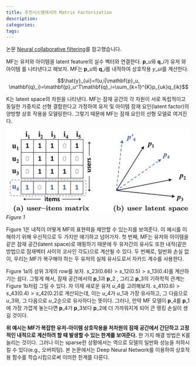 ```yaml
---
title: 추천시스템에서의 Matrix Factorization
description:
categories:
tags:
---
```

논문 [Neural collaborative filtering](https://scholar.google.com/scholar_url?url=https://dl.acm.org/doi/abs/10.1145/3038912.3052569&hl=ko&sa=T&oi=gsb&ct=res&cd=0&d=10512556053489171897&ei=cfLpZOaVLO-K6rQP0JaGmAc&scisig=AFWwaea7W94dEnHbLQdaVDdt7Lzf)를 참고했습니다.


MF는 유저와 아이템을 latent feature의 실수 벡터와 연결한다. $\mathbf{p}\_u$와 $\mathbf{q}\_i$가 유저 와 아이템 를 나타낸다고 해보자. MF는 $\mathbf{p}\_u$와 $\mathbf{q}\_i$를 내적하여 상호작용 $y\_{ui}$를 계산한다.

$$\hat{y}_{ui}=f(u,i|\mathbf{p}_u, \mathbf{q}_i)=\mathbf{p}_u^T\mathbf{q}_i=\sum_{k=1}^{K}p_{uk}q_{ik}$$

K는 latent space의 차원을 나타낸다. MF는 잠재 공간의 각 차원이 서로 독립적이고 동일한 가중치로 선형 결합한다고 가정하여 유저 및 아이템 잠재 요인(latent factor)의 양방향 상호 작용을 모델링한다. 그렇기 때문에 MF는 잠재 요인의 선형 모델로 여겨진다.

![0](/assets/images/mf_matrix_vector.png)*Figure 1*

Figure 1은 내적이 어떻게 MF의 표현력을 제안할 수 있는지를 보여준다. 이 예시를 이해하기 위해 우선적으로 두 가지만 얘기하고 넘어가자. 첫 번째, MF는 유저와 아이템을 같은 잠재 공간(latent space)로 매핑하기 때문에 두 유저간의 유사도 또한 내적(같은 방법으로 잠재벡터 사이의 코사인 각도)으로 계산될 수 있다. 두 번째로, 일반화 손실 없이, 우리는 MF가 복구해야 하는 두 유저의 실제 유사도로서 자카드 계수를 사용한다.

Figure 1a의 상위 3개의 row를 보자. $s\_{23}(0.66) > s\_{12}(0.5) > s\_{13}(0.4)$를 계산하기는 쉽다. 그렇게 해서, 잠재 공간에서의 $\mathbf{p}\_1$과 $\mathbf{p}\_2$ , 그리고 $\mathbf{p}\_3$의 기하학적 관계는 Figure 1b처럼 그릴 수 있다. 자 이제 새로운 유저 $u\_4$를 고려해보자. $s\_{41}(0.6) > s\_{43}(0.4) > s\_{42}(0.2)$로 계산되는데, 이는 $u\_4$가 $u\_1$과 가장 유사하고, 그 다음으로 $u\_3$와, 그 다음으로  $u\_2$순으로 유사하다는 뜻이다. 그러나, 만약 MF 모델이 $\mathbf{p}\_4$를 $\mathbf{p}\_1$에 가장 가깝게 놓는다면 $\mathbf{p}\_4$가 $\mathbf{p}\_3$보다 $\mathbf{p}\_2$에 더 가까워지게 되어 큰 랭킹 손실이 생길 것이다.

**위 예시는 MF가 복잡한 유저-아이템 상호작용을 저차원의 잠재 공간에서 간단하고 고정적인 내적으로 계산하려 할 때 발생할 수 있는 한계를 보여준다.** 한 가지 해결 방법은 K를 늘리는 것이다. 그러나 이는 sparse한 상황에서는 역으로 모델의 일반화 성능을 저하시킬 수 있다(e.g., 오버피팅). 본 논문에서는 Deep Neural Network를 이용하여 상호작용 함수를 학습시킴으로써 이러한 한계를 다룬다.
